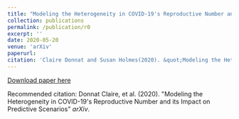 ```yaml
---
title: "Modeling the Heterogeneity in COVID-19's Reproductive Number and its Impact on Predictive Scenarios"
collection: publications
permalink: /publication/r0
excerpt: ''
date: 2020-05-20
venue: 'arXiv'
paperurl: 
citation: 'Claire Donnat and Susan Holmes(2020). &quot;Modeling the Heterogeneity in COVID-19's Reproductive Number and its Impact on Predictive Scenarios&quot; <i>arXiv</i>.'
---
```


<p><div style="text-align: justify"> 

</div></p>

[Download paper here](http://donnate.github.io/files/r0.pdf)

Recommended citation: Donnat Claire, et al. (2020). "Modeling the Heterogeneity in COVID-19's Reproductive Number and its Impact on Predictive Scenarios" <i>arXiv</i>.